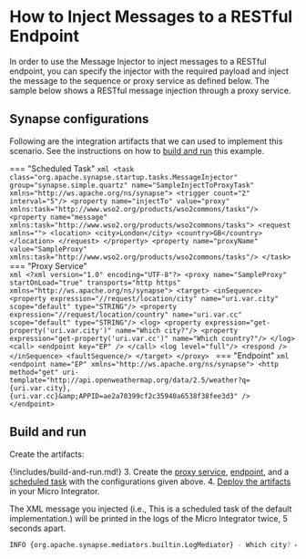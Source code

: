 # How to Inject Messages to a RESTful Endpoint
In order to use the Message Injector to inject messages to a RESTful endpoint, you can specify the injector with the required payload and inject the message to the sequence or proxy service as defined below. The sample below shows a RESTful message injection through a proxy service.

## Synapse configurations

Following are the integration artifacts that we can used to implement this scenario. See the instructions on how to [build and run](#build-and-run) this example.

=== "Scheduled Task"
    ```xml
    <task class="org.apache.synapse.startup.tasks.MessageInjector" group="synapse.simple.quartz" name="SampleInjectToProxyTask" xmlns="http://ws.apache.org/ns/synapse">
        <trigger count="2" interval="5"/>
        <property name="injectTo" value="proxy" xmlns:task="http://www.wso2.org/products/wso2commons/tasks"/>
        <property name="message" xmlns:task="http://www.wso2.org/products/wso2commons/tasks">
            <request xmlns="">
                <location>
                    <city>London</city>
                    <country>GB</country>
                </location>
            </request>
        </property>
        <property name="proxyName" value="SampleProxy" xmlns:task="http://www.wso2.org/products/wso2commons/tasks"/>
    </task>
    ```
=== "Proxy Service"            
    ```xml
    <?xml version="1.0" encoding="UTF-8"?>
    <proxy name="SampleProxy" startOnLoad="true" transports="http https" xmlns="http://ws.apache.org/ns/synapse">
        <target>
            <inSequence>
                <property expression="//request/location/city" name="uri.var.city" scope="default" type="STRING"/>
                <property expression="//request/location/country" name="uri.var.cc" scope="default" type="STRING"/>
                <log>
                    <property expression="get-property('uri.var.city')" name="Which city?"/>
                    <property expression="get-property('uri.var.cc')" name="Which country?"/>
                </log>
                <call>
                    <endpoint key="EP" />
                </call>
                <log level="full"/>
                <respond />
            </inSequence>
            <faultSequence/>
        </target>
    </proxy>
    ```
=== "Endpoint"
    ```xml
    <endpoint name="EP" xmlns="http://ws.apache.org/ns/synapse">
        <http method="get" uri-template="http://api.openweathermap.org/data/2.5/weather?q={uri.var.city},{uri.var.cc}&amp;APPID=ae2a70399cf2c35940a6538f38fee3d3" />
    </endpoint>
    ```

## Build and run

Create the artifacts:

{!includes/build-and-run.md!}
3. Create the [proxy service]({{base_path}}/develop/creating-artifacts/creating-a-proxy-service), [endpoint]({{base_path}}/develop/creating-artifacts/creating-endpoint-templates), and a [scheduled task]({{base_path}}/develop/creating-artifacts/creating-scheduled-task) with the configurations given above.
4. [Deploy the artifacts]({{base_path}}/develop/deploy-artifacts) in your Micro Integrator.

The XML message you injected (i.e., This is a scheduled task of the default implementation.) will be printed in the logs of the Micro Integrator twice, 5 seconds apart.

```bash
INFO {org.apache.synapse.mediators.builtin.LogMediator} - Which city? = London, Which country? = UK
```
